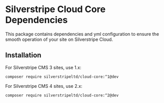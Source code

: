 # Silverstripe Cloud Core Dependencies

This package contains dependencies and yml configuration to ensure the smooth operation of your site on Silverstripe Cloud.

## Installation

For Silverstripe CMS 3 sites, use 1.x:

```
composer require silverstripeltd/cloud-core:^1@dev
```

For Silverstripe CMS 4 sites, use 2.x:

```
composer require silverstripeltd/cloud-core:^2@dev
```

